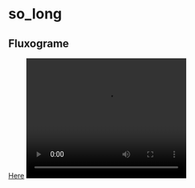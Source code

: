 # so_long

<h2>Fluxograme </h2>
<a href="https://whimsical.com/so-long-BGbWzB41UYGyM2fuiRCBRK">Here</a>
<video width="320" height="240" controls>
  <source src="movie.mp4" type="take_1.mp4">
Your browser does not support the video tag.
</video>

